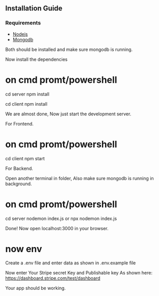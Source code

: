 ## Installation Guide

### Requirements
- [Nodejs](https://nodejs.org/en/download)
- [Mongodb](https://www.mongodb.com/docs/manual/administration/install-community/)

Both should be installed and make sure mongodb is running.

Now install the dependencies
# on cmd promt/powershell 
cd server
npm install

cd client
npm install

We are almost done, Now just start the development server.

For Frontend.
# on cmd promt/powershell 
cd client
npm start

For Backend.

Open another terminal in folder, Also make sure mongodb is running in background.
# on cmd promt/powershell 
cd server
nodemon index.js
or
npx nodemon index.js

Done! Now open localhost:3000 in your browser.

# now env
Create a .env file and enter data as shown in .env.example file

Now enter Your Stripe secret Key and Publishable key As shown here:
https://dashboard.stripe.com/test/dashboard

Your app should be working.




